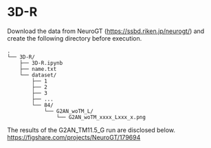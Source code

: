 # 3D-R
Download the data from NeuroGT (https://ssbd.riken.jp/neurogt/) and create the following directory before execution.
```
.
└── 3D-R/
    ├── 3D-R.ipynb
    ├── name.txt
    └── dataset/
        ├── 1
        ├── 2
        ├── 3
        ├── ...
        └── 84/
            └── G2AN_woTM_L/
                └── G2AN_woTM_xxxx_Lxxx_x.png
```
The results of the G2AN_TM11.5_G run are disclosed below.
https://figshare.com/projects/NeuroGT/179694

